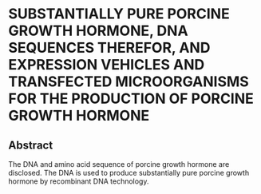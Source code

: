 # SUBSTANTIALLY PURE PORCINE GROWTH HORMONE, DNA SEQUENCES THEREFOR, AND EXPRESSION VEHICLES AND TRANSFECTED MICROORGANISMS FOR THE PRODUCTION OF PORCINE GROWTH HORMONE

## Abstract
The DNA and amino acid sequence of porcine growth hormone are disclosed. The DNA is used to produce substantially pure porcine growth hormone by recombinant DNA technology.